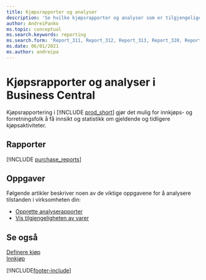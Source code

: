 ```yaml
---
title: Kjøpsrapporter og analyser
description: 'Se hvilke kjøpsrapporter og analyser som er tilgjengelige i standardversjonen av Business Central, slik at du kan holde oversikt over virksomheten.'
author: AndreiPanko
ms.topic: conceptual
ms.search.keywords: reporting
ms.search.form: 'Report_311, Report_312, Report_313, Report_320, Report_709, Report_707, Report_709, Report_714, Report_716, Report_720'
ms.date: 06/01/2021
ms.author: andreipa
---
```

# <a name="purchase-reports-and-analytics-in-business-central"></a><a name="purchase-reports-and-analytics-in-business-central"></a>Kjøpsrapporter og analyser i Business Central

Kjøpsrapportering i [!INCLUDE [prod_short](includes/prod_short.md)] gjør det mulig for innkjøps- og forretningsfolk å få innsikt og statistikk om gjeldende og tidligere kjøpsaktiviteter.  

## <a name="reports"></a><a name="reports"></a>Rapporter
[!INCLUDE [purchase_reports](includes/purchase-reports-include.md)]

## <a name="tasks"></a><a name="tasks"></a>Oppgaver
Følgende artikler beskriver noen av de viktige oppgavene for å analysere tilstanden i virksomheten din:

* [Opprette analyserapporter](bi-how-create-analysis-views-reports.md)  
* [Vis tilgjengeligheten av varer](inventory-how-availability-overview.md)  


## <a name="see-also"></a><a name="see-also"></a>Se også
[Definere kjøp](purchasing-setup-purchasing.md)  
[Innkjøp](purchasing-manage-purchasing.md)  

[!INCLUDE[footer-include](includes/footer-banner.md)]
